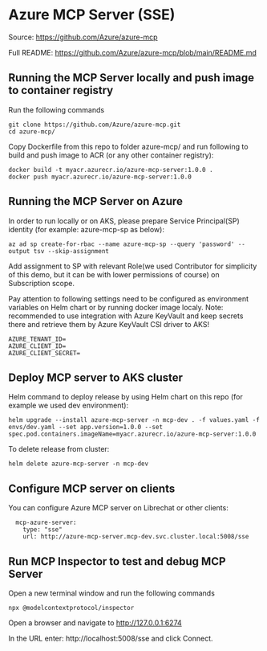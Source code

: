 # Azure MCP Server (SSE)

Source: https://github.com/Azure/azure-mcp

Full README: https://github.com/Azure/azure-mcp/blob/main/README.md

## Running the MCP Server locally and push image to container registry
Run the following commands
```
git clone https://github.com/Azure/azure-mcp.git
cd azure-mcp/
```
Copy Dockerfile from this repo to folder azure-mcp/ and run following to build and push image to ACR (or any other container registry):
```
docker build -t myacr.azurecr.io/azure-mcp-server:1.0.0 .
docker push myacr.azurecr.io/azure-mcp-server:1.0.0
```
## Running the MCP Server on Azure
In order to run locally or on AKS, please prepare Service Principal(SP) identity (for example: azure-mcp-sp as below):
```
az ad sp create-for-rbac --name azure-mcp-sp --query 'password' --output tsv --skip-assignment
```
Add assignment to SP with relevant Role(we used Contributor for simplicity of this demo, but it can be with lower permissions of course) on Subscription scope.

Pay attention to following settings need to be configured as environment variables on Helm chart or by running docker image localy.
Note: recommended to use integration with Azure KeyVault and keep secrets there and retrieve them by Azure KeyVault CSI driver to AKS!
```
AZURE_TENANT_ID=
AZURE_CLIENT_ID=
AZURE_CLIENT_SECRET=
```
## Deploy MCP server to AKS cluster
Helm command to deploy release by using Helm chart on this repo (for example we used dev environment):
```
helm upgrade --install azure-mcp-server -n mcp-dev . -f values.yaml -f envs/dev.yaml --set app.version=1.0.0 --set spec.pod.containers.imageName=myacr.azurecr.io/azure-mcp-server:1.0.0
```
To delete release from cluster:
```
helm delete azure-mcp-server -n mcp-dev
```
## Configure MCP server on clients
You can configure Azure MCP server on Librechat or other clients:
```
  mcp-azure-server:
    type: "sse"
	url: http://azure-mcp-server.mcp-dev.svc.cluster.local:5008/sse
```

## Run MCP Inspector to test and debug MCP Server
Open a new terminal window and run the following commands
```
npx @modelcontextprotocol/inspector
```

Open a browser and navigate to http://127.0.0.1:6274

In the URL enter: http://localhost:5008/sse and click Connect. 




    